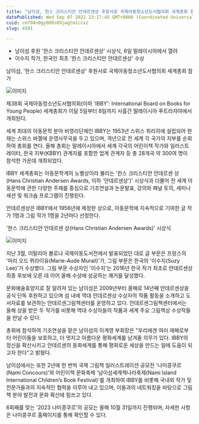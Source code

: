 ```yaml
---
title: "남이섬, 한스 크리스티안 안데르센상 후원사로 국제아동청소년도서협의회 세계총회 참가"
datePublished: Wed Sep 07 2022 13:17:45 GMT+0000 (Coordinated Universal Time)
cuid: cm704n0gy000s09jwgtm1ccxz
slug: 4501

---
```



- 남이섬 후원 '한스 크리스티안 안데르센상' 시상식, 6일 말레이시아에서 열려
- 이수지 작가, 한국인 최초 '한스 크리스티안 안데르센상' 수상

남이섬, '한스 크리스티안 안데르센상' 후원사로 국제아동청소년도서협의회 세계총회 참가

![이미지](https://cdn.hashnode.com/res/hashnode/image/upload/v1739256875184/3715a411-7163-46bd-b916-b4f15429a24b.jpeg)

제38회 국제아동청소년도서협의회(이하 'IBBY': International Board on Books for Young People) 세계총회가 이달 5일부터 8일까지 사흘간 말레이시아 푸트라자야에서 개최된다.

세계 최대의 아동문학 분야 비영리단체인 IBBY는 1953년 스위스 취리히에 설립되어 현재는 스위스 바젤에 운영사무국을 두고 있으며, 격년으로 전 세계 각 국가의 지부를 순회하여 총회를 연다. 올해 총회는 말레이시아에서 세계 각국의 어린이책 작가와 일러스트레이터, 한국 지부(KBBY) 관계자를 포함한 업계 관계자 등 총 28개국 약 300여 명이 참석한 가운데 개최되었다.

IBBY 세계총회는 아동문학계의 노벨상이라 불리는 '한스 크리스티안 안데르센 상(Hans Christian Andersen Awards, 이하 '안데르센상')' 시상식과 더불어 전 세계 아동문학에 관한 다양한 주제를 중심으로 기조연설과 논문발표, 강의와 패널 토의, 세미나 세션 및 워크숍 프로그램이 진행된다.

안데르센상은 IBBY에서 1956년에 제정한 상으로, 아동문학에 지속적으로 기여한 글 작가 1명과 그림 작가 1명을 2년마다 선정한다.

'한스 크리스티안 안데르센 상(Hans Christian Andersen Awards)' 시상식

![이미지](https://cdn.hashnode.com/res/hashnode/image/upload/v1739256877200/f22cd2e4-ebd9-4719-8b50-d878486049f8.jpeg)

지난 3월, 이탈리아 볼로냐 국제아동도서전에서 발표되었던 대로 글 부문은 프랑스의 '마리 오드 뮈라이유(Marie-Aude Murail)'가, 그림 부문은 한국의 '이수지(Suzy Lee)'가 수상했다. 그림 부문 수상자인 '이수지'는 2016년 한국 작가 최초로 안데르센상 최종 후보에 오른 데 이어 올해 수상에 성공하는 쾌거를 달성했다.

문화예술휴양지로 잘 알려져 있는 남이섬은 2009년부터 올해로 14년째 안데르센상을 공식 단독 후원하고 있으며 섬 내에 역대 안데르센상 수상자의 작품 활동을 소개하고 도서자료를 보관하는 안데르센그림책센터를 운영하고 있다. 안데르센그림책센터에서는 올해 상을 받은 두 작가를 비롯해 역대 수상자들의 작품과 세계 주요 그림책상 수상작들을 만날 수 있다.

총회에 참석하여 기조연설을 맡은 남이섬의 이계영 부회장은 "우리에겐 여러 재해로부터 어린이들을 보호하고, 더 멋지고 아름다운 평화세계를 남겨줄 의무가 있다. IBBY의 정신을 확산시키고 안데르센의 동화세계를 통해 평화로운 세상을 만드는 일에 도움이 되고자 한다"고 밝혔다.

남이섬에서는 또한 2년에 한 번씩 국제 그림책 일러스트레이션 공모전 '나미콩쿠르(Nami Concours)'와 어린이책 문화축제 '남이섬세계책나라축제(Nami Island International Children’s Book Festival)'를 개최하여 IBBY를 비롯해 국내외 작가 및 전문가들과의 지속적인 협력을 이루어 내고 있으며, 이들과의 네트워킹을 바탕으로 그림책 분야 발전과 문화 확산에 힘쓰고 있다.

6회째를 맞는 '2023 나미콩쿠르'의 공모는 올해 10월 31일까지 진행되며, 자세한 사항은 나미콩쿠르 홈페이지를 통해 확인할 수 있다.